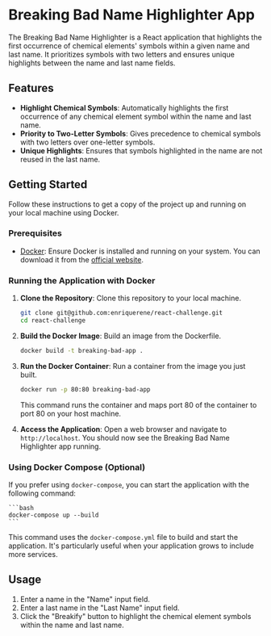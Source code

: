 # Breaking Bad Name Highlighter App

The Breaking Bad Name Highlighter is a React application that highlights the first occurrence of chemical elements' symbols within a given name and last name. It prioritizes symbols with two letters and ensures unique highlights between the name and last name fields.

## Features

- **Highlight Chemical Symbols**: Automatically highlights the first occurrence of any chemical element symbol within the name and last name.
- **Priority to Two-Letter Symbols**: Gives precedence to chemical symbols with two letters over one-letter symbols.
- **Unique Highlights**: Ensures that symbols highlighted in the name are not reused in the last name.

## Getting Started

Follow these instructions to get a copy of the project up and running on your local machine using Docker.

### Prerequisites

- [Docker](https://www.docker.com/): Ensure Docker is installed and running on your system. You can download it from the [official website](https://www.docker.com/get-started).

### Running the Application with Docker

1. **Clone the Repository**: Clone this repository to your local machine.

    ```bash
    git clone git@github.com:enriquerene/react-challenge.git
    cd react-challenge
    ```

2. **Build the Docker Image**: Build an image from the Dockerfile.

    ```bash
    docker build -t breaking-bad-app .
    ```

3. **Run the Docker Container**: Run a container from the image you just built.

    ```bash
    docker run -p 80:80 breaking-bad-app
    ```

    This command runs the container and maps port 80 of the container to port 80 on your host machine.

4. **Access the Application**: Open a web browser and navigate to `http://localhost`. You should now see the Breaking Bad Name Highlighter app running.

### Using Docker Compose (Optional)

If you prefer using `docker-compose`, you can start the application with the following command:

    ```bash
    docker-compose up --build
    ```

This command uses the `docker-compose.yml` file to build and start the application. It's particularly useful when your application grows to include more services.

## Usage

1. Enter a name in the "Name" input field.
2. Enter a last name in the "Last Name" input field.
3. Click the "Breakify" button to highlight the chemical element symbols within the name and last name.

